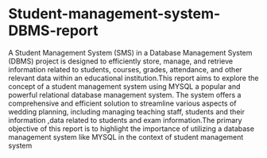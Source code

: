 # Student-management-system-DBMS-report
A Student Management System (SMS) in a Database Management System (DBMS) project is designed to efficiently store, manage, and retrieve information related to students, courses, grades, attendance, and other relevant data within an educational institution.This report aims to explore the concept of a student management system using MYSQL a popular and powerful relational database management system. The system offers a comprehensive and efficient solution to streamline various aspects of wedding planning, including managing teaching staff, students and their information ,data related to students and exam information.The primary objective of this report is to highlight the importance of utilizing a database management system like MYSQL in the context of student management system
